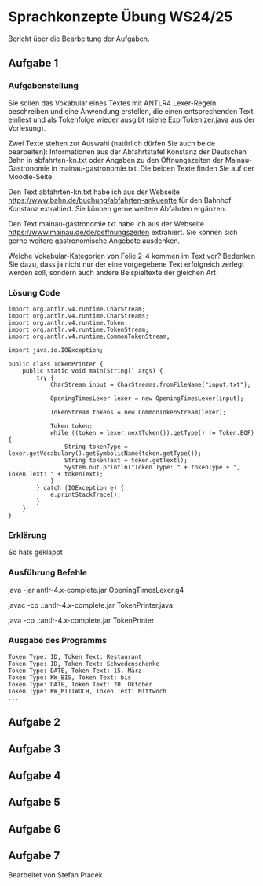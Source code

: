 # Sprachkonzepte Übung WS24/25

Bericht über die Bearbeitung der Aufgaben.

## Aufgabe 1

### Aufgabenstellung

Sie sollen das Vokabular eines Textes mit ANTLR4 Lexer-Regeln beschreiben und eine Anwendung erstellen, die einen entsprechenden Text einliest und als Tokenfolge wieder ausgibt (siehe ExprTokenizer.java aus der Vorlesung).

Zwei Texte stehen zur Auswahl (natürlich dürfen Sie auch beide bearbeiten): Informationen aus der Abfahrtstafel Konstanz der Deutschen Bahn in abfahrten-kn.txt oder Angaben zu den Öffnungszeiten der Mainau-Gastronomie in mainau-gastronomie.txt. Die beiden Texte finden Sie auf der Moodle-Seite.

Den Text abfahrten-kn.txt habe ich aus der Webseite https://www.bahn.de/buchung/abfahrten-ankuenfte für den Bahnhof Konstanz extrahiert. Sie können gerne weitere Abfahrten ergänzen.

Den Text mainau-gastronomie.txt habe ich aus der Webseite https://www.mainau.de/de/oeffnungszeiten extrahiert. Sie können sich gerne weitere gastronomische Angebote ausdenken.

Welche Vokabular-Kategorien von Folie 2-4 kommen im Text vor? Bedenken Sie dazu, dass ja nicht nur der eine vorgegebene Text erfolgreich zerlegt werden soll, sondern auch andere Beispieltexte der gleichen Art.

### Lösung Code

```
import org.antlr.v4.runtime.CharStream;
import org.antlr.v4.runtime.CharStreams;
import org.antlr.v4.runtime.Token;
import org.antlr.v4.runtime.TokenStream;
import org.antlr.v4.runtime.CommonTokenStream;

import java.io.IOException;

public class TokenPrinter {
    public static void main(String[] args) {
        try {
            CharStream input = CharStreams.fromFileName("input.txt");

            OpeningTimesLexer lexer = new OpeningTimesLexer(input);

            TokenStream tokens = new CommonTokenStream(lexer);

            Token token;
            while ((token = lexer.nextToken()).getType() != Token.EOF) {
                String tokenType = lexer.getVocabulary().getSymbolicName(token.getType());
                String tokenText = token.getText();
                System.out.println("Token Type: " + tokenType + ", Token Text: " + tokenText);
            }
        } catch (IOException e) {
            e.printStackTrace();
        }
    }
}
```

### Erklärung

So hats geklappt

### Ausführung Befehle

java -jar antlr-4.x-complete.jar OpeningTimesLexer.g4

javac -cp .:antlr-4.x-complete.jar TokenPrinter.java

java -cp .:antlr-4.x-complete.jar TokenPrinter

### Ausgabe des Programms

``````
Token Type: ID, Token Text: Restaurant
Token Type: ID, Token Text: Schwedenschenke
Token Type: DATE, Token Text: 15. März
Token Type: KW_BIS, Token Text: bis
Token Type: DATE, Token Text: 20. Oktober
Token Type: KW_MITTWOCH, Token Text: Mittwoch
...
``````

## Aufgabe 2

## Aufgabe 3

## Aufgabe 4

## Aufgabe 5

## Aufgabe 6

## Aufgabe 7

Bearbeitet von Stefan Ptacek
